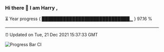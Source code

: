### Hi there 👋 I am Harry , 

⏳ Year progress { █████████████████████████████▁ } 97.16 %

---

⏰ Updated on Tue, 21 Dec 2021 15:37:33 GMT

![Progress Bar CI](https://github.com/duykhang68/duykhang68/workflows/Progress%20Bar%20CI/badge.svg)
